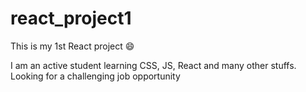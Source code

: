# react_project1
This is my 1st React project :smile:

I am an active student learning CSS, JS, React and many other stuffs. Looking for a challenging job opportunity
